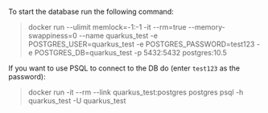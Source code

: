 To start the database run the following command:

> docker run --ulimit memlock=-1:-1 -it --rm=true --memory-swappiness=0 --name quarkus_test -e POSTGRES_USER=quarkus_test -e POSTGRES_PASSWORD=test123 -e POSTGRES_DB=quarkus_test -p 5432:5432 postgres:10.5

If you want to use PSQL to connect to the DB do (enter `test123` as the password):

> docker run -it --rm --link quarkus_test:postgres postgres psql -h quarkus_test -U quarkus_test

